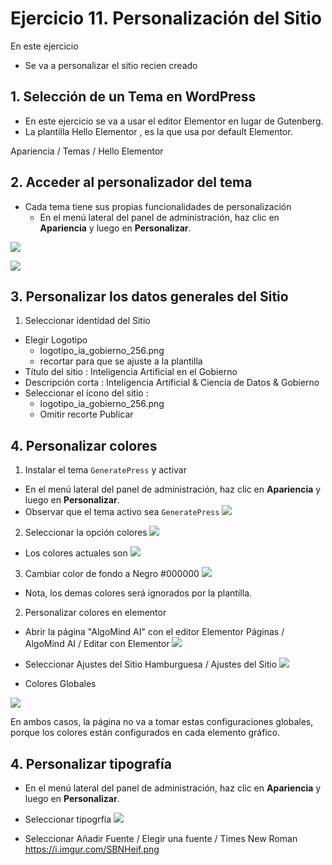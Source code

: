 # Ejercicio 11. Personalización del Sitio

En este ejercicio 
- Se va a personalizar el sitio recien creado

## 1. Selección de un Tema en WordPress
- En este ejercicio se va a usar el editor Elementor en lugar de Gutenberg. 
- La plantilla Hello Elementor , es la que usa por default Elementor.

Apariencia / Temas / Hello Elementor 
## 2.  Acceder al personalizador del tema
- Cada tema tiene sus propias funcionalidades de personalización
  - En el menú lateral del panel de administración, haz clic en **Apariencia** y luego en **Personalizar**.

![](https://i.imgur.com/6WPk0zo.png)

![](https://i.imgur.com/WuttzU8.png)

## 3. Personalizar los datos generales del Sitio
1.  Seleccionar identidad del Sitio
- Elegir Logotipo
	- logotipo_ia_gobierno_256.png
	- recortar para que se ajuste a la plantilla
-  Título del sitio : Inteligencia Artificial en el Gobierno
- Descripción corta : Inteligencia Artificial  & Ciencia de Datos & Gobierno
- Seleccionar el ícono del sitio : 
	- logotipo_ia_gobierno_256.png
	- Omitir recorte
Publicar
## 4. Personalizar colores
1. Instalar el tema `GeneratePress` y activar
  - En el menú lateral del panel de administración, haz clic en **Apariencia** y luego en **Personalizar**.
  - Observar que el tema activo sea `GeneratePress`
![](https://i.imgur.com/6RPmQ4D.png)

2. Seleccionar la opción colores
![](https://i.imgur.com/aI1hhtS.png)

- Los colores actuales son
![](https://i.imgur.com/O4MvxzE.png)

3. Cambiar color de fondo a Negro #000000
![](https://i.imgur.com/rgdie73.png)

- Nota, los demas colores será ignorados por la plantilla.

2. Personalizar colores en elementor 
- Abrir la página "AlgoMind AI" con el editor Elementor
Páginas / AlgoMind AI / Editar con Elementor
![](https://i.imgur.com/I8oWCBH.png)

- Seleccionar Ajustes del Sitio
Hamburguesa / Ajustes del Sitio
![](https://i.imgur.com/gZeCARi.png)

- Colores Globales

![](https://i.imgur.com/Tj2vnqF.png)

En ambos casos, la página no va a tomar estas configuraciones globales, porque los colores están configurados en cada elemento gráfico.


## 4. Personalizar tipografía

  - En el menú lateral del panel de administración, haz clic en **Apariencia** y luego en **Personalizar**.
- Seleccionar tipogrfía
![](https://i.imgur.com/YeNH8b0.png)

- Seleccionar Añadir Fuente / Elegir una fuente  / Times New Roman
https://i.imgur.com/SBNHeif.png
















<!--stackedit_data:
eyJoaXN0b3J5IjpbMjIzMDM1NDYyLC0xMjgwMzc3NDc4LC0xOT
k1Mjc1MDIyLC01Njc3NzY1NjAsMTQxNDYxODEzOCwtMjA4ODc0
NjYxMl19
-->